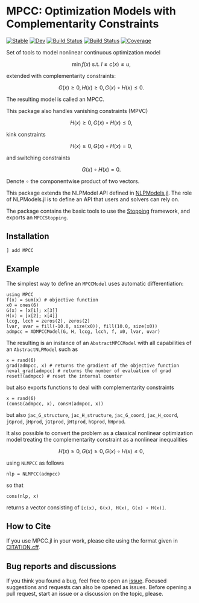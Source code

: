 # MPCC: Optimization Models with Complementarity Constraints

[![Stable](https://img.shields.io/badge/docs-stable-blue.svg)](https://tmigot.github.io/MPCC.jl/stable)
[![Dev](https://img.shields.io/badge/docs-dev-blue.svg)](https://tmigot.github.io/MPCC.jl/dev)
[![Build Status](https://github.com/tmigot/MPCC.jl/actions/workflows/CI.yml/badge.svg?branch=main)](https://github.com/tmigot/MPCC.jl/actions/workflows/CI.yml?query=branch%3Amain)
[![Build Status](https://api.cirrus-ci.com/github/tmigot/MPCC.jl.svg)](https://cirrus-ci.com/github/tmigot/MPCC.jl)
[![Coverage](https://codecov.io/gh/tmigot/MPCC.jl/branch/main/graph/badge.svg)](https://codecov.io/gh/tmigot/MPCC.jl)

Set of tools to model nonlinear continuous optimization model
```math
    \min f(x) \text{ s.t. } l ≤ c(x) ≤ u,
```
extended with complementarity constraints:
```math
    G(x) ≥ 0, H(x) ≥ 0, G(x) ∘ H(x) ≤ 0.
```
The resulting model is called an MPCC.

This package also handles vanishing constraints (MPVC)
```math
    H(x) ≥ 0, G(x) ∘ H(x) ≤ 0,
```
kink constraints
```math
    H(x) ≥ 0, G(x) ∘ H(x) = 0,
```
and switching constraints
```math
    G(x) ∘ H(x) = 0.
```
Denote ∘ the componentwise product of two vectors.

This package extends the NLPModel API defined in [NLPModels.jl](https://github.com/JuliaSmoothOptimizers/NLPModels.jl).
The role of NLPModels.jl is to define an API that users and solvers can rely on.

The package contains the basic tools to use the [Stopping](https://github.com/SolverStoppingJulia/Stopping.jl) framework, and exports an `MPCCStopping`.

## Installation

```
] add MPCC
```

## Example

The simplest way to define an `MPCCModel` uses automatic differentiation:
```
using MPCC
f(x) = sum(x) # objective function
x0 = ones(6)
G(x) = [x[1]; x[3]]
H(x) = [x[2]; x[4]]
lccg, lcch = zeros(2), zeros(2)
lvar, uvar = fill(-10.0, size(x0)), fill(10.0, size(x0))
admpcc = ADMPCCModel(G, H, lccg, lcch, f, x0, lvar, uvar)
```
The resulting is an instance of an `AbstractMPCCModel` with all capabilities of an `AbstractNLPModel` such as
```
x = rand(6)
grad(admpcc, x) # returns the gradient of the objective function
neval_grad(admpcc) # returns the number of evaluation of grad
reset!(admpcc) # reset the internal counter
```
but also exports functions to deal with complementarity constraints
```
x = rand(6)
(consG(admpcc, x), consH(admpcc, x))
```
but also `jac_G_structure`, `jac_H_structure`, `jac_G_coord`, `jac_H_coord`, `jGprod`, `jHprod`, `jGtprod`, `jHtprod`, `hGprod`, `hHprod`.

It also possible to convert the problem as a classical nonlinear optimization model treating the complementarity constraint as a nonlinear inequalities
```math
    H(x) ≥ 0, G(x) ≥ 0, G(x) ∘ H(x) ≤ 0,
```
using `NLMPCC` as follows
```
nlp = NLMPCC(admpcc)
```
so that
```
cons(nlp, x)
```
returns a vector consisting of `[c(x), G(x), H(x), G(x) ∘ H(x)]`.

## How to Cite

If you use MPCC.jl in your work, please cite using the format given in [CITATION.cff](https://github.com/tmigot/MPCC.jl/blob/main/CITATION.cff).

## Bug reports and discussions

If you think you found a bug, feel free to open an [issue](https://github.com/tmigot/MPCC.jl/issues).
Focused suggestions and requests can also be opened as issues. Before opening a pull request, start an issue or a discussion on the topic, please.
